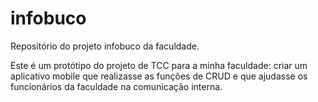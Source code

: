 # infobuco
Repositório do projeto infobuco da faculdade.

Este é um protótipo do projeto de TCC para a minha faculdade: criar um aplicativo mobile que realizasse as funções de CRUD e que ajudasse os funcionários da faculdade 
na comunicação interna.
